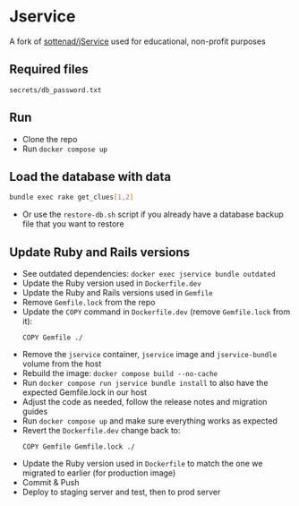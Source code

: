 # Jservice

A fork of [sottenad/jService](https://github.com/sottenad/jService) used for educational, non-profit purposes

## Required files
```
secrets/db_password.txt
```

## Run
- Clone the repo
- Run `docker compose up`

## Load the database with data
```sh
bundle exec rake get_clues[1,2]
```
- Or use the `restore-db.sh` script if you already have a database backup file that you want to restore

## Update Ruby and Rails versions
- See outdated dependencies: `docker exec jservice bundle outdated`
- Update the Ruby version used in `Dockerfile.dev`
- Update the Ruby and Rails versions used in `Gemfile`
- Remove `Gemfile.lock` from the repo
- Update the `COPY` command in `Dockerfile.dev` (remove `Gemfile.lock` from it):
  ```
  COPY Gemfile ./
  ```
- Remove the `jservice` container, `jservice` image and `jservice-bundle` volume from the host
- Rebuild the image: `docker compose build --no-cache`
- Run `docker compose run jservice bundle install` to also have the expected Gemfile.lock in our host
- Adjust the code as needed, follow the release notes and migration guides
- Run `docker compose up` and make sure everything works as expected
- Revert the `Dockerfile.dev` change back to:
  ```
  COPY Gemfile Gemfile.lock ./
  ```
- Update the Ruby version used in `Dockerfile` to match the one we migrated to earlier (for production image)
- Commit & Push
- Deploy to staging server and test, then to prod server